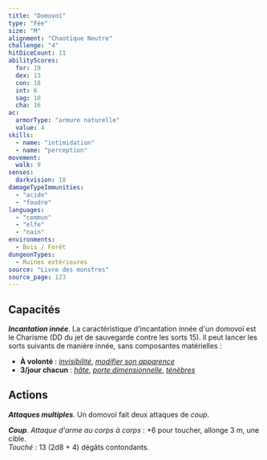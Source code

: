 ```yaml
---
title: "Domovoï"
type: "Fée"
size: "M"
alignment: "Chaotique Neutre"
challenge: "4"
hitDiceCount: 11
abilityScores:
  for: 19
  dex: 13
  con: 18
  int: 6
  sag: 10
  cha: 16
ac:
  armorType: "armure naturelle"
  value: 4
skills:
  - name: "intimidation"
  - name: "perception"
movement:
  walk: 9
senses:
  darkvision: 18
damageTypeImmunities:
  - "acide"
  - "foudre"
languages:
  - "commun"
  - "elfe"
  - "nain"
environments:
  - Bois / Forêt
dungeonTypes:
  - Ruines extérieures
source: "Livre des monstres"
source_page: 123
---
```

## Capacités
_**Incantation innée**_. La caractéristique d'incantation innée d'un domovoï est le Charisme (DD du jet de sauvegarde contre les sorts 15). Il peut lancer les sorts suivants de manière innée, sans composantes matérielles :
* **À volonté** : [_invisibilité_](/grimoire/invisibilite/), [_modifier son apparence_](/grimoire/modifier-son-apparence/)
* **3/jour chacun** : [_hâte_](/grimoire/hate/), [_porte dimensionnelle_](/grimoire/porte-dimensionnelle/), [_ténèbres_](/grimoire/tenebres/)

## Actions
_**Attaques multiples**_. Un domovoï fait deux attaques de _coup_.

_**Coup**_. _Attaque d'arme au corps à corps_ : +6 pour toucher, allonge 3 m, une cible.  
_Touché_ : 13 (2d8 + 4) dégâts contondants.
